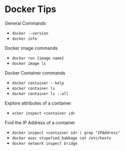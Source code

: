 
Docker Tips
====


General Commands
* ```docker --version```
* ```docker info```


Docker image commands
* ```docker run {image name}```
* ```docker image ls```

Docker Container commands
* ```docker container --help```
* ```docker container ls```
* ```docker container ls --all```

Explore attributes of a container
* ```ocker inspect <container id>```

Find the IP Address of a container
* ```docker inspect <container id> | grep "IPAddress"```
* ```docker exec stupefied_babbage cat /etc/hosts```
* ```docker network inspect bridge```
